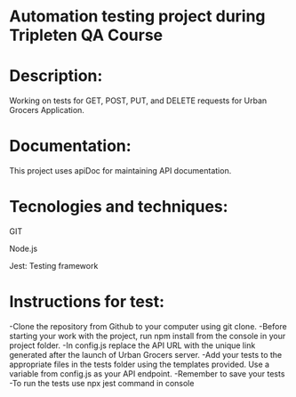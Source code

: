 # Automation testing project during Tripleten QA Course

# Description:
Working on tests for GET, POST, PUT, and DELETE requests for Urban Grocers Application.

# Documentation:
This project uses apiDoc for maintaining API documentation. 

# Tecnologies and techniques:
GIT

Node.js

Jest: Testing framework


# Instructions for test:
-Clone the repository from Github to your computer using git clone.
-Before starting your work with the project, run npm install from the console in your project folder. 
-In config.js replace the API URL with the unique link generated after the launch of Urban Grocers server. 
-Add your tests to the appropriate files in the tests folder using the templates provided. Use a variable from config.js as your API endpoint.
-Remember to save your tests
-To run the tests use npx jest command in console
